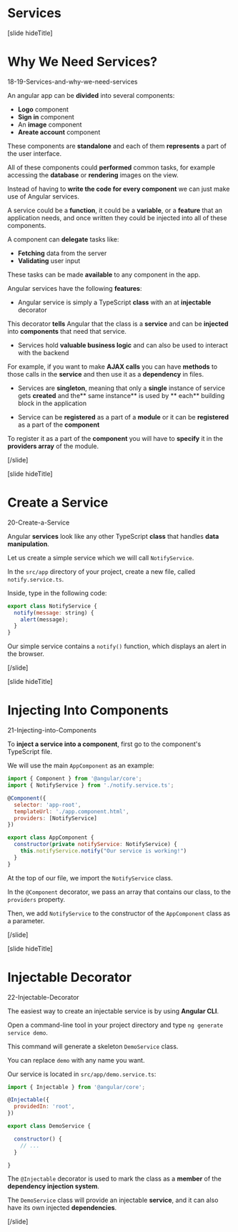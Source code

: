 # Services

[slide hideTitle]

# Why We Need Services?

18-19-Services-and-why-we-need-services

An angular app can be **divided** into several components:

- **Logo** component 
- **Sign in** component 
- An **image** component 
- **Areate account** component

These components are **standalone** and each of them **represents** a part of the user interface.

All of these components could **performed** common tasks, for example accessing the **database** or **rendering** images on the view.

Instead of having to **write the code for every component** we can just make use of Angular services.

A service could be a **function**, it could be a **variable**, or a **feature** that an application needs, and once written they could be injected into all of these components.
 
A component can **delegate** tasks like:
- **Fetching** data from the server
- **Validating** user input

These tasks can be made **available** to any component in the app.

Angular services have the following **features**:

- Angular service is simply a TypeScript **class** with an at **injectable** decorator

This decorator **tells** Angular that the class is a **service** and can be **injected** into **components** that need that service.

- Services hold **valuable business logic** and can also be used to interact with the backend 

For example, if you want to make **AJAX calls** you can have **methods** to those calls in the **service** and then use it as a **dependency** in files.

- Services are **singleton**, meaning that only a **single** instance of service gets **created** and the** same instance** is used by ** each** building block in the application 

- Service can be **registered** as a part of a **module** or it can be **registered** as a part of the **component** 

To register it as a part of the **component** you will have to **specify** it in the **providers array** of the module.

[/slide]

[slide hideTitle]

# Create a Service

20-Create-a-Service

Angular **services** look like any other TypeScript **class** that handles **data manipulation**.

Let us create a simple service which we will call `NotifyService`.

In the `src/app` directory of your project, create a new file, called `notify.service.ts`.

Inside, type in the following code:

```js
export class NotifyService {
  notify(message: string) { 
    alert(message); 
  }
}
```

Our simple service contains a `notify()` function, which displays an alert in the browser.

[/slide]


[slide hideTitle]

# Injecting Into Components

21-Injecting-into-Components

To **inject a service into a component**, first go to the component's TypeScript file.

We will use the main `AppComponent` as an example:

```js
import { Component } from '@angular/core';
import { NotifyService } from './notify.service.ts';

@Component({
  selector: 'app-root',
  templateUrl: './app.component.html',
  providers: [NotifyService]
})

export class AppComponent {
  constructor(private notifyService: NotifyService) {
    this.notifyService.notify("Our service is working!")
  }
}
```

At the top of our file, we import the `NotifyService` class.

In the `@Component` decorator, we pass an array that contains our class, to the `providers` property.

Then, we add `NotifyService` to the constructor of the `AppComponent` class as a parameter.

[/slide]


[slide hideTitle]

# Injectable Decorator

22-Injectable-Decorator

The easiest way to create an injectable service is by using **Angular CLI**.

Open a command\-line tool in your project directory and type `ng generate service demo`.

This command will generate a skeleton `DemoService` class.

You can replace `demo` with any name you want.

Our service is located in `src/app/demo.service.ts`:

```js
import { Injectable } from '@angular/core';

@Injectable({
  providedIn: 'root',
})

export class DemoService {

  constructor() { 
    // ...
  }

}
```

The `@Injectable` decorator is used to mark the class as a **member** of the **dependency injection system**.

The `DemoService` class will provide an injectable **service**, and it can also have its own injected **dependencies**.

[/slide]